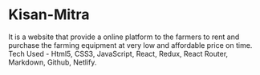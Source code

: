 # Kisan-Mitra
It is a website that provide a online platform to the farmers to rent and purchase the farming equipment at very low and affordable price on time. Tech Used -  Html5, CSS3, JavaScript, React, Redux, React Router, Markdown, Github, Netlify.
